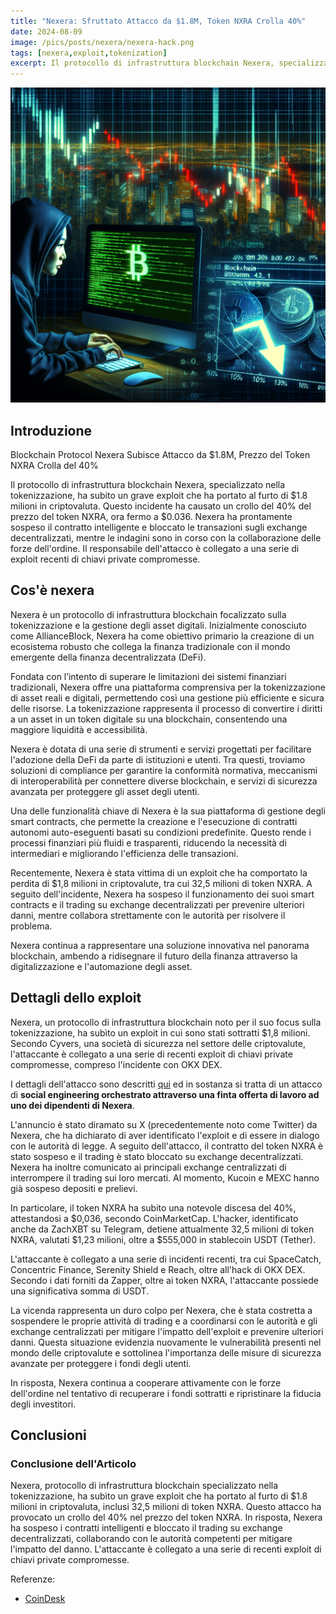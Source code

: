 ```yaml
---
title: "Nexera: Sfruttato Attacco da $1.8M, Token NXRA Crolla 40%"
date: 2024-08-09
image: /pics/posts/nexera/nexera-hack.png
tags: [nexera,exploit,tokenization]
excerpt: Il protocollo di infrastruttura blockchain Nexera, specializzato nella tokenizzazione, ha subito un grave exploit che ha portato al furto di $1.8 milioni in criptovaluta. Come è stato orchestrato l'attacco e cosa c'entra Linkedin?. 
---
```



![cover image](/pics/posts/nexera/nexera-hack.png)

## Introduzione

Blockchain Protocol Nexera Subisce Attacco da $1.8M, Prezzo del Token NXRA Crolla del 40%

Il protocollo di infrastruttura blockchain Nexera, specializzato nella tokenizzazione, ha subito un grave exploit che ha portato al furto di $1.8 milioni in criptovaluta. Questo incidente ha causato un crollo del 40% del prezzo del token NXRA, ora fermo a $0.036. Nexera ha prontamente sospeso il contratto intelligente e bloccato le transazioni sugli exchange decentralizzati, mentre le indagini sono in corso con la collaborazione delle forze dell'ordine. Il responsabile dell'attacco è collegato a una serie di exploit recenti di chiavi private compromesse.

## Cos'è nexera

Nexera è un protocollo di infrastruttura blockchain focalizzato sulla tokenizzazione e la gestione degli asset digitali. Inizialmente conosciuto come AllianceBlock, Nexera ha come obiettivo primario la creazione di un ecosistema robusto che collega la finanza tradizionale con il mondo emergente della finanza decentralizzata (DeFi).

Fondata con l’intento di superare le limitazioni dei sistemi finanziari tradizionali, Nexera offre una piattaforma comprensiva per la tokenizzazione di asset reali e digitali, permettendo così una gestione più efficiente e sicura delle risorse. La tokenizzazione rappresenta il processo di convertire i diritti a un asset in un token digitale su una blockchain, consentendo una maggiore liquidità e accessibilità.

Nexera è dotata di una serie di strumenti e servizi progettati per facilitare l'adozione della DeFi da parte di istituzioni e utenti. Tra questi, troviamo soluzioni di compliance per garantire la conformità normativa, meccanismi di interoperabilità per connettere diverse blockchain, e servizi di sicurezza avanzata per proteggere gli asset degli utenti.

Una delle funzionalità chiave di Nexera è la sua piattaforma di gestione degli smart contracts, che permette la creazione e l'esecuzione di contratti autonomi auto-eseguenti basati su condizioni predefinite. Questo rende i processi finanziari più fluidi e trasparenti, riducendo la necessità di intermediari e migliorando l'efficienza delle transazioni.

Recentemente, Nexera è stata vittima di un exploit che ha comportato la perdita di $1,8 milioni in criptovalute, tra cui 32,5 milioni di token NXRA. A seguito dell'incidente, Nexera ha sospeso il funzionamento dei suoi smart contracts e il trading su exchange decentralizzati per prevenire ulteriori danni, mentre collabora strettamente con le autorità per risolvere il problema.

Nexera continua a rappresentare una soluzione innovativa nel panorama blockchain, ambendo a ridisegnare il futuro della finanza attraverso la digitalizzazione e l'automazione degli asset.

## Dettagli dello exploit

Nexera, un protocollo di infrastruttura blockchain noto per il suo focus sulla tokenizzazione, ha subìto un exploit in cui sono stati sottratti $1,8 milioni. Secondo Cyvers, una società di sicurezza nel settore delle criptovalute, l'attaccante è collegato a una serie di recenti exploit di chiavi private compromesse, compreso l'incidente con OKX DEX.

I dettagli dell'attacco sono descritti [qui](https://nexera.medium.com/240807-incident-understanding-the-malware-used-4d946ab20936) ed in sostanza si tratta di un attacco di **social engineering orchestrato attraverso una finta offerta di lavoro ad uno dei dipendenti di Nexera**.


L'annuncio è stato diramato su X (precedentemente noto come Twitter) da Nexera, che ha dichiarato di aver identificato l'exploit e di essere in dialogo con le autorità di legge. A seguito dell'attacco, il contratto del token NXRA è stato sospeso e il trading è stato bloccato su exchange decentralizzati. Nexera ha inoltre comunicato ai principali exchange centralizzati di interrompere il trading sui loro mercati. Al momento, Kucoin e MEXC hanno già sospeso depositi e prelievi.

In particolare, il token NXRA ha subito una notevole discesa del 40%, attestandosi a $0,036, secondo CoinMarketCap. L'hacker, identificato anche da ZachXBT su Telegram, detiene attualmente 32,5 milioni di token NXRA, valutati $1,23 milioni, oltre a $555,000 in stablecoin USDT (Tether).

L'attaccante è collegato a una serie di incidenti recenti, tra cui SpaceCatch, Concentric Finance, Serenity Shield e Reach, oltre all'hack di OKX DEX. Secondo i dati forniti da Zapper, oltre ai token NXRA, l'attaccante possiede una significativa somma di USDT.

La vicenda rappresenta un duro colpo per Nexera, che è stata costretta a sospendere le proprie attività di trading e a coordinarsi con le autorità e gli exchange centralizzati per mitigare l'impatto dell'exploit e prevenire ulteriori danni. Questa situazione evidenzia nuovamente le vulnerabilità presenti nel mondo delle criptovalute e sottolinea l'importanza delle misure di sicurezza avanzate per proteggere i fondi degli utenti.

In risposta, Nexera continua a cooperare attivamente con le forze dell'ordine nel tentativo di recuperare i fondi sottratti e ripristinare la fiducia degli investitori.

## Conclusioni

### Conclusione dell'Articolo

Nexera, protocollo di infrastruttura blockchain specializzato nella tokenizzazione, ha subìto un grave exploit che ha portato al furto di $1.8 milioni in criptovaluta, inclusi 32,5 milioni di token NXRA. Questo attacco ha provocato un crollo del 40% nel prezzo del token NXRA. In risposta, Nexera ha sospeso i contratti intelligenti e bloccato il trading su exchange decentralizzati, collaborando con le autorità competenti per mitigare l'impatto del danno. L'attaccante è collegato a una serie di recenti exploit di chiavi private compromesse. 

Referenze:
- [CoinDesk](https://www.coindesk.com/business/2024/08/07/blockchain-protocol-nexara-suffers-18m-exploit-nxra-tumbles-40/)